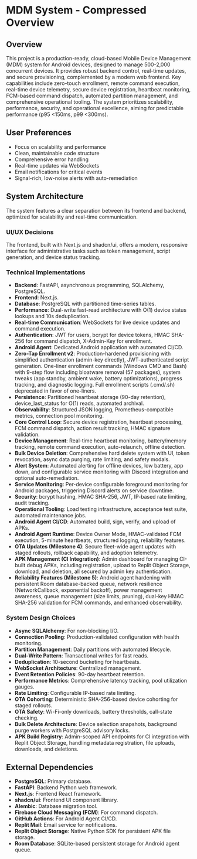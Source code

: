 # MDM System - Compressed Overview

## Overview
This project is a production-ready, cloud-based Mobile Device Management (MDM) system for Android devices, designed to manage 500-2,000 concurrent devices. It provides robust backend control, real-time updates, and secure provisioning, complemented by a modern web frontend. Key capabilities include zero-touch enrollment, remote command execution, real-time device telemetry, secure device registration, heartbeat monitoring, FCM-based command dispatch, automated partition management, and comprehensive operational tooling. The system prioritizes scalability, performance, security, and operational excellence, aiming for predictable performance (p95 <150ms, p99 <300ms).

## User Preferences
- Focus on scalability and performance
- Clean, maintainable code structure
- Comprehensive error handling
- Real-time updates via WebSockets
- Email notifications for critical events
- Signal-rich, low-noise alerts with auto-remediation

## System Architecture
The system features a clear separation between its frontend and backend, optimized for scalability and real-time communication.

### UI/UX Decisions
The frontend, built with Next.js and shadcn/ui, offers a modern, responsive interface for administrative tasks such as token management, script generation, and device status tracking.

### Technical Implementations
- **Backend**: FastAPI, asynchronous programming, SQLAlchemy, PostgreSQL.
- **Frontend**: Next.js.
- **Database**: PostgreSQL with partitioned time-series tables.
- **Performance**: Dual-write fast-read architecture with O(1) device status lookups and 10s deduplication.
- **Real-time Communication**: WebSockets for live device updates and command execution.
- **Authentication**: JWT for users, bcrypt for device tokens, HMAC SHA-256 for command dispatch, X-Admin-Key for enrollment.
- **Android Agent**: Dedicated Android application with automated CI/CD.
- **Zero-Tap Enrollment v2**: Production-hardened provisioning with simplified authentication (admin-key directly), JWT-authenticated script generation. One-liner enrollment commands (Windows CMD and Bash) with 9-step flow including bloatware removal (57 packages), system tweaks (app standby, ambient wake, battery optimizations), progress tracking, and diagnostic logging. Full enrollment scripts (.cmd/.sh) deprecated in favor of one-liners.
- **Persistence**: Partitioned heartbeat storage (90-day retention), device_last_status for O(1) reads, automated archival.
- **Observability**: Structured JSON logging, Prometheus-compatible metrics, connection pool monitoring.
- **Core Control Loop**: Secure device registration, heartbeat processing, FCM command dispatch, action result tracking, HMAC signature validation.
- **Device Management**: Real-time heartbeat monitoring, battery/memory tracking, remote command execution, auto-relaunch, offline detection.
- **Bulk Device Deletion**: Comprehensive hard delete system with UI, token revocation, async data purging, rate limiting, and safety modals.
- **Alert System**: Automated alerting for offline devices, low battery, app down, and configurable service monitoring with Discord integration and optional auto-remediation.
- **Service Monitoring**: Per-device configurable foreground monitoring for Android packages, triggering Discord alerts on service downtime.
- **Security**: bcrypt hashing, HMAC SHA-256, JWT, IP-based rate limiting, audit tracking.
- **Operational Tooling**: Load testing infrastructure, acceptance test suite, automated maintenance jobs.
- **Android Agent CI/CD**: Automated build, sign, verify, and upload of APKs.
- **Android Agent Runtime**: Device Owner Mode, HMAC-validated FCM execution, 5-minute heartbeats, structured logging, reliability features.
- **OTA Updates (Milestone 4)**: Secure fleet-wide agent updates with staged rollouts, rollback capability, and adoption telemetry.
- **APK Management (CI Integration)**: Admin dashboard for managing CI-built debug APKs, including registration, upload to Replit Object Storage, download, and deletion, all secured by admin key authentication.
- **Reliability Features (Milestone 5)**: Android agent hardening with persistent Room database-backed queue, network resilience (NetworkCallback, exponential backoff), power management awareness, queue management (size limits, pruning), dual-key HMAC SHA-256 validation for FCM commands, and enhanced observability.

### System Design Choices
- **Async SQLAlchemy**: For non-blocking I/O.
- **Connection Pooling**: Production-validated configuration with health monitoring.
- **Partition Management**: Daily partitions with automated lifecycle.
- **Dual-Write Pattern**: Transactional writes for fast reads.
- **Deduplication**: 10-second bucketing for heartbeats.
- **WebSocket Architecture**: Centralized management.
- **Event Retention Policies**: 90-day heartbeat retention.
- **Performance Metrics**: Comprehensive latency tracking, pool utilization gauges.
- **Rate Limiting**: Configurable IP-based rate limiting.
- **OTA Cohorting**: Deterministic SHA-256-based device cohorting for staged rollouts.
- **OTA Safety**: Wi-Fi-only downloads, battery thresholds, call-state checking.
- **Bulk Delete Architecture**: Device selection snapshots, background purge workers with PostgreSQL advisory locks.
- **APK Build Registry**: Admin-scoped API endpoints for CI integration with Replit Object Storage, handling metadata registration, file uploads, downloads, and deletions.

## External Dependencies
- **PostgreSQL**: Primary database.
- **FastAPI**: Backend Python web framework.
- **Next.js**: Frontend React framework.
- **shadcn/ui**: Frontend UI component library.
- **Alembic**: Database migration tool.
- **Firebase Cloud Messaging (FCM)**: For command dispatch.
- **GitHub Actions**: For Android Agent CI/CD.
- **Replit Mail**: Email service for notifications.
- **Replit Object Storage**: Native Python SDK for persistent APK file storage.
- **Room Database**: SQLite-based persistent storage for Android agent queue.